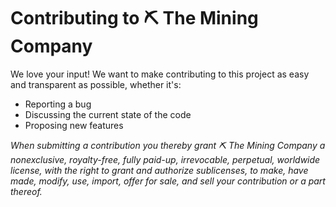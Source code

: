 # Contributing to ⛏ The Mining Company
We love your input! We want to make contributing to this project as easy and transparent as possible, whether it's:

- Reporting a bug
- Discussing the current state of the code
- Proposing new features

*When submitting a contribution you thereby grant ⛏ The Mining Company a nonexclusive, royalty-free, fully paid-up, irrevocable, perpetual, worldwide license, with the right to grant and authorize sublicenses, to make, have made, modify, use, import, offer for sale, and sell your contribution or a part thereof.*
